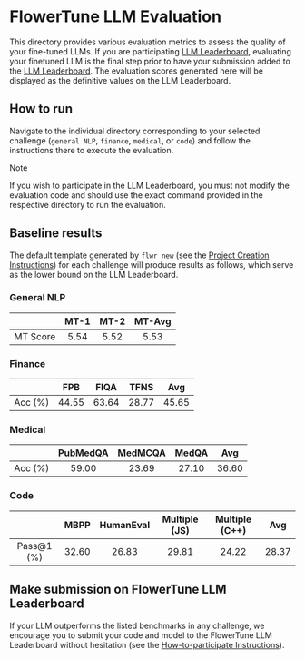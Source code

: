 # FlowerTune LLM Evaluation

This directory provides various evaluation metrics to assess the quality of your fine-tuned LLMs.
If you are participating [LLM Leaderboard](https://flower.ai/benchmarks/llm-leaderboard), evaluating your finetuned LLM is the final step prior to have your submission added to the [LLM Leaderboard](https://flower.ai/benchmarks/llm-leaderboard#how-to-participate). The evaluation scores generated here will be displayed as the definitive values on the LLM Leaderboard.

## How to run
Navigate to the individual directory corresponding to your selected challenge (`general NLP`, `finance`, `medical`, or `code`) and follow the instructions there to execute the evaluation.

> [!NOTE]  
> If you wish to participate in the LLM Leaderboard, you must not modify the evaluation code and should use the exact command provided in the respective directory to run the evaluation.


## Baseline results
The default template generated by `flwr new` (see the [Project Creation Instructions](https://github.com/adap/flower/tree/main/benchmarks/flowertune-llm#create-a-new-project)) for each challenge will produce results as follows, which serve as the lower bound on the LLM Leaderboard.

### General NLP

|          | MT-1 | MT-2 | MT-Avg |  
|:--------:|:----:|:----:|:------:|
| MT Score | 5.54 | 5.52 |  5.53  |

### Finance

|         |  FPB  | FIQA  | TFNS  |  Avg  |  
|:-------:|:-----:|:-----:|:-----:|:-----:|
| Acc (%) | 44.55 | 63.64 | 28.77 | 45.65 |

### Medical

|         | PubMedQA | MedMCQA | MedQA |  Avg  |  
|:-------:|:--------:|:-------:|:-----:|:-----:|
| Acc (%) |  59.00   |  23.69  | 27.10 | 36.60 |

### Code

|            | MBPP  | HumanEval | Multiple (JS) | Multiple (C++) |  Avg  |  
|:----------:|:-----:|:---------:|:-------------:|:--------------:|:-----:|
| Pass@1 (%) | 32.60 |   26.83   |     29.81     |     24.22      | 28.37 |


## Make submission on FlowerTune LLM Leaderboard

If your LLM outperforms the listed benchmarks in any challenge, 
we encourage you to submit your code and model to the FlowerTune LLM Leaderboard without hesitation (see the [How-to-participate Instructions](https://flower.ai/benchmarks/llm-leaderboard#how-to-participate)).


